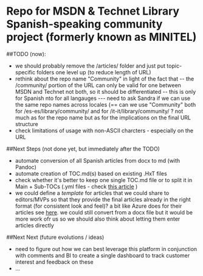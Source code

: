 # Repo for MSDN & Technet Library Spanish-speaking community project (formerly known as MINITEL)

##TODO (now): 
- we should probably remove the /articles/ folder and just put topic-specific folders one level up (to reduce length of URL)
- rethink about the repo name "Community" in light of the fact that 
-- the /community/ portion of the URL can only be valid for one between MSDN and Technet not both, so it should be differentiated
-- this is only for Spanish nto for all langauges
--- need to ask Sandra if we can use the same repo names across locales (== can we use "Community" both for /es-es/library/community/ and for /it-it/library/community/ ? not much as for the repo name but as for the implications on the final URL structure
- check limitations of usage with non-ASCII charcters - especially on the URL

##Next Steps (not done yet, but immediately after the TODO)
- automate conversion of all Spanish articles from docx to md (with Pandoc)
- automate creation of TOC.md(s) based on existing .HxT files
- check whether it's better to keep one single TOC.md file or to split it in Main + Sub-TOCs (.yml files - check [this article](http://dotnet.github.io/docfx/tutorial/intro_toc.html) )
- we could define a *template* for articles that we could share to editors/MVPs so that they provide the final articles already in the right format (for consistent look and feel)? a bit like Azure does for their articles
see [here](https://github.com/Azure/azure-content/blob/master/markdown%20templates/markdown-template-for-new-articles.md). we could still convert from a docx file but it would be more work ofr us so we should also think about letting them enter articles directly

##Next Next (future evolutions / ideas)
- need to figure out how we can best leverage this platform in conjunction with comments and BI to create a single dashboard to track customer interest and feedback on these
- ...